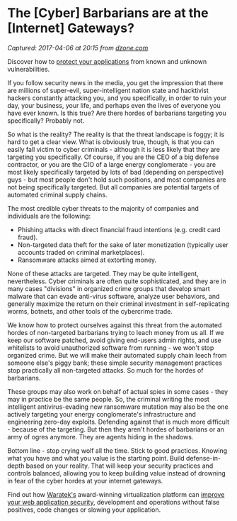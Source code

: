 # The [Cyber] Barbarians are at the [Internet] Gateways?

_Captured: 2017-04-06 at 20:15 from [dzone.com](https://dzone.com/articles/the-cyber-barbarians-are-at-the-internet-gateways?edition=288884&utm_source=Daily%20Digest&utm_medium=email&utm_campaign=dd%202017-04-06)_

Discover how to [protect your applications](https://dzone.com/go?i=176121&u=http%3A%2F%2Fwww.waratek.com%2Fsolutions%2Fzero-day-defense%2F%3Futm_source%3DDZone%26utm_campaign%3Dba%26utm_medium%3Dprerolltextad%26utm_content%3Dzeroday) from known and unknown vulnerabilities.

If you follow security news in the media, you get the impression that there are millions of super-evil, super-intelligent nation state and hacktivist hackers constantly attacking you, and you specifically, in order to ruin your day, your business, your life, and perhaps even the lives of everyone you have ever known. Is this true? Are there hordes of barbarians targeting you specifically? Probably not.

So what is the reality? The reality is that the threat landscape is foggy; it is hard to get a clear view. What is obviously true, though, is that you can easily fall victim to cyber criminals - although it is less likely that they are targeting you specifically. Of course, if you are the CEO of a big defense contractor, or you are the CIO of a large energy conglomerate - you are most likely specifically targeted by lots of bad (depending on perspective) guys - but most people don't hold such positions, and most companies are not being specifically targeted. But all companies are potential targets of automated criminal supply chains.

The most credible cyber threats to the majority of companies and individuals are the following:

  * Phishing attacks with direct financial fraud intentions (e.g. credit card fraud).
  * Non-targeted data theft for the sake of later monetization (typically user accounts traded on criminal marketplaces).
  * Ransomware attacks aimed at extorting money.

None of these attacks are targeted. They may be quite intelligent, nevertheless. Cyber criminals are often quite sophisticated, and they are in many cases "divisions" in organized crime groups that develop smart malware that can evade anti-virus software, analyze user behaviors, and generally maximize the return on their criminal investment in self-replicating worms, botnets, and other tools of the cybercrime trade.

We know how to protect ourselves against this threat from the automated hordes of non-targeted barbarians trying to leach money from us all. If we keep our software patched, avoid giving end-users admin rights, and use whitelists to avoid unauthorized software from running - we won't stop organized crime. But we will make their automated supply chain leech from someone else's piggy bank; these simple security management practices stop practically all non-targeted attacks. So much for the hordes of barbarians.

These groups may also work on behalf of actual spies in some cases - they may in practice be the same people. So, the criminal writing the most intelligent antivirus-evading new ransomware mutation may also be the one actively targeting your energy conglomerate's infrastructure and engineering zero-day exploits. Defending against that is much more difficult - because of the targeting. But then they aren't hordes of barbarians or an army of ogres anymore. They are agents hiding in the shadows.

Bottom line - stop crying wolf all the time. Stick to good practices. Knowing what you have and what you value is the starting point. Build defense-in-depth based on your reality. That will keep your security practices and controls balanced, allowing you to keep building value instead of drowning in fear of the cyber hordes at your internet gateways.

Find out how [Waratek's](https://dzone.com/go?i=176122&u=http%3A%2F%2Fwww.waratek.com%2Fsolutions%2Fapplication-protection%2F%3Futm_source%3DDZone%26utm_campaign%3Dba%26utm_medium%3Dpostrolltextad%26utm_content%3Dappprotect) award-winning virtualization platform can [improve your web application security](https://dzone.com/go?i=176122&u=http%3A%2F%2Fwww.waratek.com%2Fsolutions%2Fapplication-protection%2F%3Futm_source%3DDZone%26utm_campaign%3Dba%26utm_medium%3Dpostrolltextad%26utm_content%3Dappprotect), development and operations without false positives, code changes or slowing your application.
